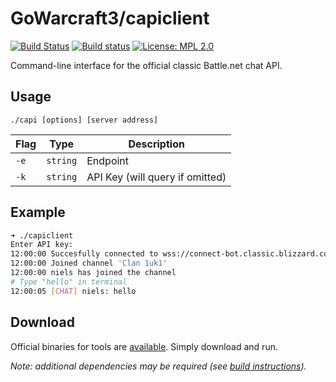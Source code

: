 GoWarcraft3/capiclient
===========
[![Build Status](https://travis-ci.org/nielsAD/gowarcraft3.svg?branch=master)](https://travis-ci.org/nielsAD/gowarcraft3)
[![Build status](https://ci.appveyor.com/api/projects/status/a5cecrpfo0pe14ux/branch/master?svg=true)](https://ci.appveyor.com/project/nielsAD/gowarcraft3)
[![License: MPL 2.0](https://img.shields.io/badge/License-MPL%202.0-brightgreen.svg)](https://opensource.org/licenses/MPL-2.0)

Command-line interface for the official classic Battle.net chat API.

Usage
-----

`./capi [options] [server address]`

| Flag |  Type  | Description |
|------|--------|-------------|
|`-e`  |`string`|Endpoint|
|`-k`  |`string`|API Key (will query if omitted)|

Example
-------

```bash
➜ ./capiclient
Enter API key:
12:00:00 Succesfully connected to wss://connect-bot.classic.blizzard.com/v1/rpc/chat
12:00:00 Joined channel 'Clan 1uk1'
12:00:00 niels has joined the channel
# Type "hello" in terminal
12:00:05 [CHAT] niels: hello
```

Download
--------

Official binaries for tools are [available](https://github.com/nielsAD/gowarcraft3/releases/latest). Simply download and run.

_Note: additional dependencies may be required (see [build instructions](/README.md#build))._
